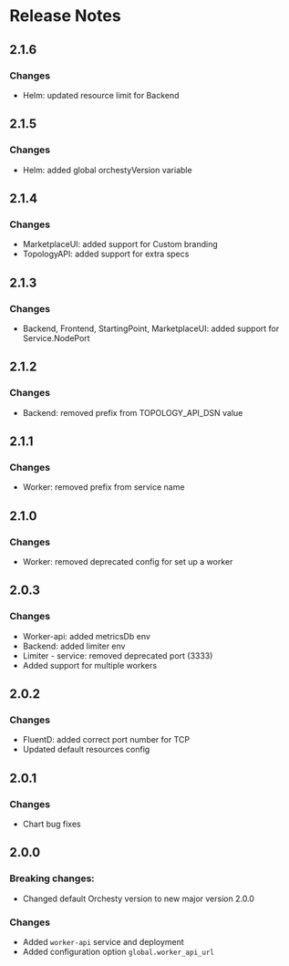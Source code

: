 # Release Notes

## 2.1.6

### Changes

- Helm: updated resource limit for Backend

## 2.1.5

### Changes

- Helm: added global orchestyVersion variable

## 2.1.4

### Changes

- MarketplaceUI: added support for Custom branding
- TopologyAPI: added support for extra specs

## 2.1.3

### Changes

- Backend, Frontend, StartingPoint, MarketplaceUI: added support for Service.NodePort

## 2.1.2

### Changes

- Backend: removed prefix from TOPOLOGY_API_DSN value

## 2.1.1

### Changes

- Worker: removed prefix from service name

## 2.1.0

### Changes

- Worker: removed deprecated config for set up a worker

## 2.0.3

### Changes

- Worker-api: added metricsDb env
- Backend: added limiter env
- Limiter - service: removed deprecated port (3333)
- Added support for multiple workers

## 2.0.2

### Changes

- FluentD: added correct port number for TCP
- Updated default resources config

## 2.0.1

### Changes

- Chart bug fixes

## 2.0.0

### Breaking changes:

- Changed default Orchesty version to new major version 2.0.0

### Changes

- Added `worker-api` service and deployment
- Added configuration option `global.worker_api_url` 
